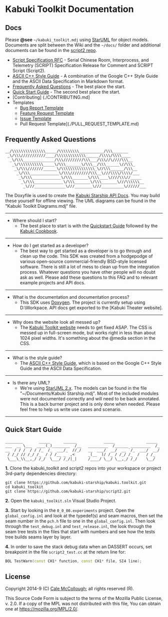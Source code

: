 # Kabuki Toolkit Documentation

## Docs

Please **@see** `~/kabuki_toolkit.mdj` using [StarUML](https://staruml.io) for object models. Documents are split between the Wiki and the `~/docs/` folder and additional documents can be found in the [script2 repo](https://github.com/kabuki-starship/script2). 

* [Script Specification RFC](https://github.com/kabuki-starship/script2) - Serial Chinese Room, Interprocess, and Telemetry (SCRIPT) Specification Release for Comment and SCRIPT Script (Script2).
* [ASCII C++ Style Guide](https://github.com/ascii_cpp_style_guide) - A combination of the Google C++ Style Guide and the ASCII Data Specification in Markdown format.
* [Frequently Asked Questions](#faq) - The best place the start.
* [Quick Start Guide](#quick-start-guide) - The second best place the start.
* [Contributing] (./CONTRIBUTING.md]
* Templates
  * [Bug Report Template](./BUG_REPORT_TEMPLATE.md)
  * [Feature Request Template](./FEATURE_REQUST_TEMPLATE.md)
  * [Issue Template](./ISSUE_TEMPLATE.md)
  * Pull Request Template](./PULL_REQUEST_TEMPLATE.md)

## Frequently Asked Questions

```AsciiArt
__/\\\\\\\\\\\\\\\_____/\\\\\\\\\___________/\\\_______
 _\/\\\///////////____/\\\\\\\\\\\\\______/\\\\/\\\\____
  _\/\\\______________/\\\/////////\\\___/\\\//\////\\\__
   _\/\\\\\\\\\\\_____\/\\\_______\/\\\__/\\\______\//\\\_
    _\/\\\///////______\/\\\\\\\\\\\\\\\_\//\\\______/\\\__
     _\/\\\_____________\/\\\/////////\\\__\///\\\\/\\\\/___
      _\/\\\_____________\/\\\_______\/\\\____\////\\\//_____  
       _\/\\\_____________\/\\\_______\/\\\_______\///\\\\\\__
        _\///______________\///________\///__________\//////___
```

The Doxyfile is used to create the [Kabuki Starship API Docs](https://kabuki-starship.github.io/api/). You may build these yourself for offline viewing. The UML diagrams can be found in the "Kabuki Toolkit Diagrams.mdj" file.

---

* Where should I start?
  * The best place to start is with the [Quickstart Guide](#quick-start-guide) followed by the [Kabuki Cookbook](https://github.com/kabuki-starship/kabuki.cookbook).

---

* How do I get started as a developer?
  * The best way to get started as a developer is to go through and clean up the code. This SDK was created from a hodgepodge of various open-source commercial-friendly BSD-style licensed software. There is still a lot of mess to clean up from the integration process. Whatever questions you have other people will no doubt ask as well. Please add these questions to this FAQ and to relevant example projects and API docs.

---

* What is the documentation and documentation process?
  * This SDK uses [Doxygen](https://www.stack.nl/~dimitri/doxygen/). The project is currently setup using D:\Workpace. API docs get exported to the [Kabuki Theater website].

---

* Why does the website look all messed up?
  * The [Kabuki Toolkit website](https://kabuki.github.io/) needs to get fixed ASAP. The CSS is messed up in full-screen mode, but works right in less than about 1024 pixel widths. It's something about the @media section in the CSS.

---

* What is the style guide?
  * The [ASCII C++ Style Guide](https://github.com/kabuki-starship/ascii_cpp_style_guide), which is based on the Google C++ Style Guide and the ASCII Data Specification.

---

* Is there any UML?
  * We're using [StarUML 2.x](https://staruml.io/). The models can be found in the file "~/Documents/Kabuki Starship.mdj". Most of the included modules were not documented correctly and will need to be back annotated. This is a back burner project and is only done when needed. Please feel free to help us write use cases and scenario.

---

## Quick Start Guide

```AsciiArt
________       _____      ______            _____              _____
___  __ \___  ____(_)________  /__   _________  /______ _________  /_
__  / / /  / / /_  /_  ___/_  //_/   __  ___/  __/  __ `/_  ___/  __/
 / /_/ // /_/ /_  / / /__ _  ,<      _(__  )/ /_ / /_/ /_  /   / /_
 \___\_\\__,_/ /_/  \___/ /_/|_|     /____/ \__/ \__,_/ /_/    \__/
```

**1.** Clone the kabuki_toolkit and script2 repos into your workspace or project 3rd-party dependencies directory:

```Console
git clone https://github.com/kabuki-starship/kabuki.toolkit.git
cd kabuki_toolkit
git clone https://github.com/kabuki-starship/script2.git
```

**2.** Open the `kabuki_toolkit.sln` Visual Studio Project.

**3.** Start by looking in the `0_0_00.experiments` project. Open the `global_config.inl` and look at the typedef(s) and seam macros, then set the seam number in the `pch.h` file to one in the `global_config.inl`. Then look through the `test_debug.inl` and `test_release.inl`, the look through the seam tree tests in the files that start with numbers and see how the tests tree builds seams layer by layer.

**4.** In order to save the stack debug data when an DASSERT occurs, set breakpoint in the file `script2_test.cc` at the return line for:

```C++
BOL TestWarn(const CH1* function, const CH1* file, SI4 line);
```

## License

Copyright 2014-9 (C) [Cale McCollough](https://calemccollough.github.io); all rights reserved (R).

This Source Code Form is subject to the terms of the Mozilla Public License, v. 2.0. If a copy of the MPL was not distributed with this file, You can obtain one at <https://mozilla.org/MPL/2.0/>.
